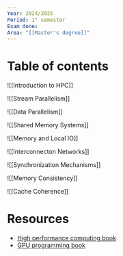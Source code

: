 ```yaml
---
Year: 2024/2025
Period: 1° semester
Exam done: 
Area: "[[Master's degree]]"
---
```

# Table of contents

![[Introduction to HPC]]

![[Stream Parallelism]]

![[Data Parallelism]]

![[Shared Memory Systems]]

![[Memory and Local IO]]

![[Interconnecton Networks]]

![[Synchronization Mechanisms]]

![[Memory Consistency]]

![[Cache Coherence]]
# Resources
- [High performance computing book](https://www.amazon.it/performance-computing-Parallel-processing-architectures/dp/8867413724/ref=sr_1_1?crid=11Y163TD2AUXJ&dib=eyJ2IjoiMSJ9.10kfLn3TKy1UtU5pAFniQjvUeVffW16gso0W9gT3xewuhVHPgVT1I9TpffAXWJu97d4jKsP_uoRDHMWIcHxnOws2poOgjnd5isJFpvkvRueZ7oBqBVUEQ75dBIiZC80_pAYw_jpk_27VteP1jq4uQWY-7_OKocfW_J__a31HEbf_huAurGuKMjBkLwSF3HEhcktA28yk5ZapPGbNL6091Jo4tkf-p7hkZUy8W-pC2ZnPcurXzVoUyFxMmv6rBzzl38E4EfMFJptMm7pU6U5qNFZV-Ahwq4v3cY2FyYZP-DE.CfMOYPt5qBwGvKCqWrDtTZWivfK2RZVedwDaTbCVYv4&dib_tag=se&keywords=high+performance+computing&qid=1727000539&sprefix=high+per%2Caps%2C135&sr=8-1)
- [GPU programming book](https://www.amazon.it/Programming-Massively-Parallel-Processors-Hands/dp/0323912311/ref=sr_1_1?crid=31ZW5ZAZWVVN7&dib=eyJ2IjoiMSJ9.R2OXts15yPOOtASiENDYxTfRbW_0NLjcRWxonsPql7aYQ-59KrZQ8IoHvZ7o02cv42Hp5l3yfgVkU5ZD7fpI78LtuKNvxKLgdjuB28LyNSjdBLZs9NiFJ1mkbAV-auCzL6GAAM2NbrQbRzX4fiVMUX4n2if_B4VilgcyjCijIb3Wwu3iN7cKglDAw-yrKRiCNfAk29OStUGJrBzTvSf4i1pVoTcRhzKZfDNyMrJCT-k.ggl9-_TS9IPVKbUKEozy3FE9OrX50Mcx-6aOKGObyLk&dib_tag=se&keywords=programming+massively+parallel+processors&qid=1727000698&sprefix=programming+massi%2Caps%2C154&sr=8-1&ufe=INHOUSE_INSTALLMENTS%3AIT_IHI_5M_AUTOMATED)